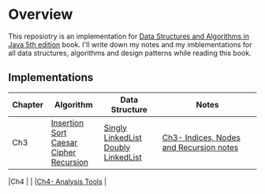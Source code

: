 # Overview
This reposiotry is an implementation for [Data Structures and Algorithms in Java 5th edition](https://www.amazon.com/Data-Structures-Algorithms-Java-fifth/dp/B006UQE9ZK) book. I'll write down my notes and my imblementations for all data structures, algorithms and design patterns while reading this book. 

## Implementations 
|Chapter  |Algorithm  |Data Structure | Notes |
|--|--|--|--|
|Ch3  | [Insertion Sort](/InsertionSort)<br> [Caesar Cipher](/CaesarCipher)<br>[Recursion](/Recursion)<br>| [Singly LinkedList](/SinglyLinkedList)<br>[Doubly LinkedList](/DoublyLinkedList)<br> | [Ch3- Indices, Nodes and Recursion notes](/Chapter3-Notes.md)|

|Ch4  | | |[Ch4- Analysis Tools](/Chapter4-Notes.md) |
